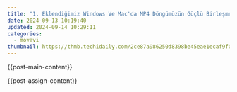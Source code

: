 ```yaml
---
title: "1. Eklendiğimiz Windows Ve Mac'da MP4 Döngümüzün Güçlü Birleşme Sırasını Nasıl Gösterdiriz: 8 MTS Kullanabilir?"
date: 2024-09-13 10:19:40
updated: 2024-09-14 10:29:11
categories:
  - movavi
thumbnail: https://thmb.techidaily.com/2ce87a986250d8398be45eae1ecaf9f012f12535b14ea9611940de411cb7abe5.jpg
---
```


{{post-main-content}}

<ins class="adsbygoogle"
     style="display:block"
     data-ad-format="autorelaxed"
     data-ad-client="ca-pub-7571918770474297"
     data-ad-slot="1223367746"></ins>

{{post-assign-content}}

<ins class="adsbygoogle"
     style="display:block"
     data-ad-client="ca-pub-7571918770474297"
     data-ad-slot="8358498916"
     data-ad-format="auto"
     data-full-width-responsive="true"></ins>
